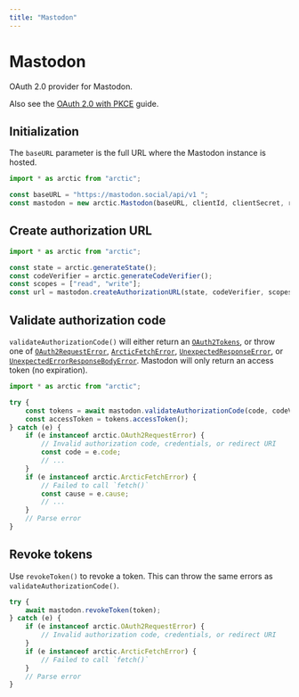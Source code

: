 ```yaml
---
title: "Mastodon"
---
```


# Mastodon

OAuth 2.0 provider for Mastodon.

Also see the [OAuth 2.0 with PKCE](/guides/oauth2-pkce) guide.

## Initialization

The `baseURL` parameter is the full URL where the Mastodon instance is hosted.

```ts
import * as arctic from "arctic";

const baseURL = "https://mastodon.social/api/v1 ";
const mastodon = new arctic.Mastodon(baseURL, clientId, clientSecret, redirectURI);
```

## Create authorization URL

```ts
import * as arctic from "arctic";

const state = arctic.generateState();
const codeVerifier = arctic.generateCodeVerifier();
const scopes = ["read", "write"];
const url = mastodon.createAuthorizationURL(state, codeVerifier, scopes);
```

## Validate authorization code

`validateAuthorizationCode()` will either return an [`OAuth2Tokens`](/reference/main/OAuth2Tokens), or throw one of [`OAuth2RequestError`](/reference/main/OAuth2RequestError), [`ArcticFetchError`](/reference/main/ArcticFetchError), [`UnexpectedResponseError`](/reference/main/UnexpectedResponseError), or [`UnexpectedErrorResponseBodyError`](/reference/main/UnexpectedErrorResponseBodyError). Mastodon will only return an access token (no expiration).

```ts
import * as arctic from "arctic";

try {
	const tokens = await mastodon.validateAuthorizationCode(code, codeVerifier);
	const accessToken = tokens.accessToken();
} catch (e) {
	if (e instanceof arctic.OAuth2RequestError) {
		// Invalid authorization code, credentials, or redirect URI
		const code = e.code;
		// ...
	}
	if (e instanceof arctic.ArcticFetchError) {
		// Failed to call `fetch()`
		const cause = e.cause;
		// ...
	}
	// Parse error
}
```

## Revoke tokens

Use `revokeToken()` to revoke a token. This can throw the same errors as `validateAuthorizationCode()`.

```ts
try {
	await mastodon.revokeToken(token);
} catch (e) {
	if (e instanceof arctic.OAuth2RequestError) {
		// Invalid authorization code, credentials, or redirect URI
	}
	if (e instanceof arctic.ArcticFetchError) {
		// Failed to call `fetch()`
	}
	// Parse error
}
```
